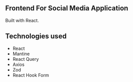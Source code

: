 ## Frontend For Social Media Application

Built with React.

## Technologies used
- React
- Mantine
- React Query
- Axios
- Zod
- React Hook Form
